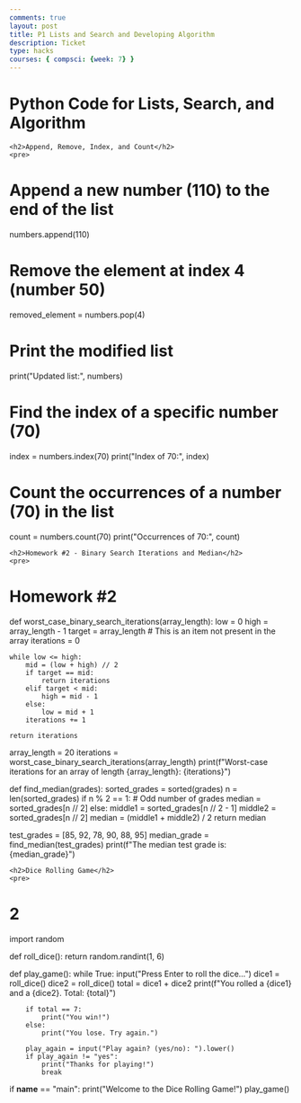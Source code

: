 ```yaml
---
comments: true
layout: post
title: P1 Lists and Search and Developing Algorithm
description: Ticket
type: hacks
courses: { compsci: {week: 7} }
---
```

<html>
<head>
    <title>Python Code</title>
</head>
<body>
    <h1>Python Code for Lists, Search, and Algorithm</h1>

    <h2>Append, Remove, Index, and Count</h2>
    <pre>
# Append a new number (110) to the end of the list
numbers.append(110)

# Remove the element at index 4 (number 50)
removed_element = numbers.pop(4)

# Print the modified list
print("Updated list:", numbers)

# Find the index of a specific number (70)
index = numbers.index(70)
print("Index of 70:", index)

# Count the occurrences of a number (70) in the list
count = numbers.count(70)
print("Occurrences of 70:", count)
    </pre>

    <h2>Homework #2 - Binary Search Iterations and Median</h2>
    <pre>
# Homework #2
def worst_case_binary_search_iterations(array_length):
    low = 0
    high = array_length - 1
    target = array_length  # This is an item not present in the array
    iterations = 0

    while low <= high:
        mid = (low + high) // 2
        if target == mid:
            return iterations
        elif target < mid:
            high = mid - 1
        else:
            low = mid + 1
        iterations += 1

    return iterations

array_length = 20
iterations = worst_case_binary_search_iterations(array_length)
print(f"Worst-case iterations for an array of length {array_length}: {iterations}")

def find_median(grades):
    sorted_grades = sorted(grades)
    n = len(sorted_grades)
    if n % 2 == 1:
        # Odd number of grades
        median = sorted_grades[n // 2]
    else:
        middle1 = sorted_grades[n // 2 - 1]
        middle2 = sorted_grades[n // 2]
        median = (middle1 + middle2) / 2
    return median

test_grades = [85, 92, 78, 90, 88, 95]
median_grade = find_median(test_grades)
print(f"The median test grade is: {median_grade}")
    </pre>

    <h2>Dice Rolling Game</h2>
    <pre>
# 2
import random

def roll_dice():
    return random.randint(1, 6)

def play_game():
    while True:
        input("Press Enter to roll the dice...")
        dice1 = roll_dice()
        dice2 = roll_dice()
        total = dice1 + dice2
        print(f"You rolled a {dice1} and a {dice2}. Total: {total}")

        if total == 7:
            print("You win!")
        else:
            print("You lose. Try again.")

        play_again = input("Play again? (yes/no): ").lower()
        if play_again != "yes":
            print("Thanks for playing!")
            break

if __name__ == "main":
    print("Welcome to the Dice Rolling Game!")
    play_game()
    </pre>
</body>
</html>
